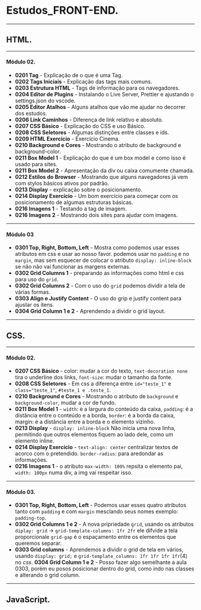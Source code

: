 # __Estudos_FRONT-END__.
---
## __HTML__.
---
#### __Módulo 02__.
- __0201 Tag__ - Explicação de o que é uma Tag.
- __0202 Tags Iniciais__ - Explicação das tags mais comuns.
- __0203 Estrutura HTML__ - Tags de informação para os navegadores.
- __0204 Editor de Plugins__ - Instalando o Live Server, Prettier e ajustando o settings.json do vscode.
- __0205 Editor Atalhos__ - Alguns atalhos que vão me ajudar no decorrer dos estudos.
- __0206 Link Caminhos__ - Diferença de link relativo e absoluto.
- __0207 CSS Básico__ - Explicação do CSS e uso Básico.
- __0208 CSS Seletores__ - Algumas distinções entre classes e ids.
- __0209 HTML Exercício__ - Exercício Cinema.
- __0210 Background e Cores__ - Mostrando o atributo de background e background-color.
- __0211 Box Model 1__ - Explicação do que é um box model e como isso é usado para sites.
- __0211 Box Model 2__ - Apresentação da div ou caixa comumente chamada.
- __0212 Estilos do Browser__ - Mostrando que alguns navegadores já vem com stylos básicos ativos por padrão.
- __0213 Display__ - explicação sobre o posicionamento.
- __0214 Display Exercício__ - Um bom exercício para começar com os posicionamento de algumas estruturas básicas.
- __0216 Imagens 1__ - Testando a tag de imagem.
- __0216 Imagens 2__ - Mostrando dois sites para ajudar com imagens.
---
#### __Módulo 03__
- __0301 Top, Right, Bottom, Left__ - Mostra como podemos usar esses atributos em css e usar ao nosso favor. podemos usar no `padding` e no `margin`, mas sem esquecer de colocar o atributo `display: inline-block` se não não vai funcionar as margens externas.
- __0302 Grid Columns 1__ - preparando as informações como html e css para uso do `grid`.
- __0302 Grid Columns 2__ - Com o uso do `grid` podemos dividir a tela de várias formas.
- __0303 Align e Justify Content__ - O uso do grip e justify content para ajustar os itens.
- __0304 Grid Column 1 e 2__ - Aprendendo a dividir o grid layout.
---
## CSS. 
---
#### __Módulo 02__.
- __0207 CSS Básico__ - color: mudar a cor do texto, `text-decoration none` tira o underline dos links, `font-size`: mudar o tamanho da fonte.
- __0208 CSS Seletores__ - Em css a diferença entre `id="teste_1"` e `class="teste_1"`, `#teste_1 e .teste_1`.
- __0210 Background e Cores__ - Mostrando o atributo de `background` e `background-color`, mudar a cor de fundo.
- __0211 Box Model 1__ - `width`: é a largura do conteúdo da caixa, `padding`: é a distância entre o conteúdo e a borda, `border`: é a borda da caixa, margin: é a distância entre a borda e o elemento vizinho.
- __0213 Display__ - `display: inline-block` Não inicia uma nova linha, permitindo que outros elementos fiquem ao lado dele, como um elemento inline.
- __0214 Display Exercício__ - `text-align: center` centralizar textos de acorco com o pretendido. `border-radius`: para aredondar as informações.
- __0216 Imagens 1__ - o atributo `max-width: 100%` repsita o elemento pai, `width: 100px` numa div, a img vai respeitar isso.
---
#### __Módulo 03__.
- __0301 Top, Right, Bottom, Left__ - Podemos usar esses quatro atributos tanto com `padding` e com `margin` mesclando seus nomes exemplo: `padding-top`.
- __0302 Grid Columns 1 e 2__ - A nova pripriedade `grid`, usando os atributos `diplay: grid` -> `grid-template-columns: 1fr 2fr` ele difvide a tela proporcionale `grid-gap` é o espaçamento entre os elementos que queremos separar.
- __0303 Grid columns__ - Aprendemos a dividir o grid de tela em vários, usando `display: grid;` e `grid-template_columns: 1fr 1fr 1fr 1fr`(4) no *css*. 
 __0304 Grid Column 1 e 2__ - Posso fazer algo semelhante a aula 0303, porém eu posos posicionar dentro do grid, como indo nas classes e alterando o grid column.
---
## JavaScript.

